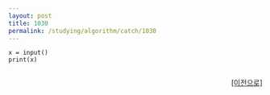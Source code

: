 ```yaml
---
layout: post
title: 1030
permalink: /studying/algorithm/catch/1030
---
```


```
x = input()
print(x)


```
  
    
    
<div style="text-align: right"> <a href = 'https://namhyo01.github.io/studying/algorithm/catch'> [이전으로] </a> </div>
